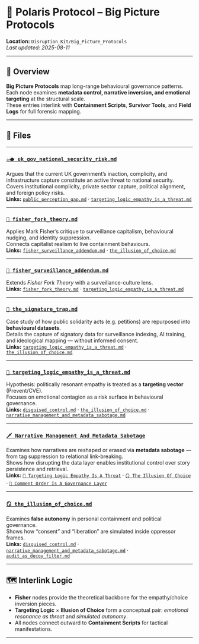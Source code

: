 # 🧠 Polaris Protocol – Big Picture Protocols
**Location:** `Disruption_Kit/Big_Picture_Protocols`  
_Last updated: 2025-08-11_

---

## 📌 Overview
**Big Picture Protocols** map long-range behavioural governance patterns.  
Each node examines **metadata control, narrative inversion, and emotional targeting** at the structural scale.  
These entries interlink with **Containment Scripts**, **Survivor Tools**, and **Field Logs** for full forensic mapping.

---

## 📂 Files


---

### [`☕🫖 uk_gov_national_security_risk.md`](./☕🫖_uk_gov_national_security_risk.md)  
Argues that the current UK government’s inaction, complicity, and infrastructure capture constitute an active threat to national security.  
Covers institutional complicity, private sector capture, political alignment, and foreign policy risks.  
**Links:** [`public_perception_gap.md`](./🪬_public_perception_gap.md) · [`targeting_logic_empathy_is_a_threat.md`](./🧠_targeting_logic_empathy_is_a_threat.md)

---

### [`🧠 fisher_fork_theory.md`](./🧠_fisher_fork_theory.md)  
Applies Mark Fisher’s critique to surveillance capitalism, behavioural nudging, and identity suppression.  
Connects capitalist realism to live containment behaviours.  
**Links:** [`fisher_surveillance_addendum.md`](./fisher_surveillance_addendum.md) · [`the_illusion_of_choice.md`](./the_illusion_of_choice.md)

---

### [`📡 fisher_surveillance_addendum.md`](./📡_fisher_surveillance_addendum.md)  
Extends *Fisher Fork Theory* with a surveillance-culture lens.  
**Links:** [`fisher_fork_theory.md`](./fisher_fork_theory.md) · [`targeting_logic_empathy_is_a_threat.md`](./targeting_logic_empathy_is_a_threat.md)

---

### [`🧷 the_signature_trap.md`](./🧷_the_signature_trap.md)  
Case study of how public solidarity acts (e.g. petitions) are repurposed into **behavioural datasets**.  
Details the capture of signatory data for surveillance indexing, AI training, and ideological mapping — without informed consent.  
**Links:** [`targeting_logic_empathy_is_a_threat.md`](./targeting_logic_empathy_is_a_threat.md) · [`the_illusion_of_choice.md`](./the_illusion_of_choice.md)


---

### [`🧠 targeting_logic_empathy_is_a_threat.md`](./🧠_targeting_logic_empathy_is_a_threat.md)  
Hypothesis: politically resonant empathy is treated as a **targeting vector** (Prevent/CVE).  
Focuses on emotional contagion as a risk surface in behavioural governance.  
**Links:** [`disguised_control.md`](../Containment_Scripts/disguised_control.md) · [`the_illusion_of_choice.md`](./the_illusion_of_choice.md) · [`narrative_management_and_metadata_sabotage.md`](./narrative_management_and_metadata_sabotage.md)

---

### [`🗡 Narrative Management And Metadata Sabotage`](./🗡_narrative_management_and_metadata_sabotage.md)  
Examines how narratives are reshaped or erased via **metadata sabotage** — from tag suppression to relational link-breaking.  
Shows how disrupting the data layer enables institutional control over story persistence and retrieval.  
**Links:** [`🧠 Targeting Logic Empathy Is A Threat`](./🧠_targeting_logic_empathy_is_a_threat.md) · [`🪞 The Illusion Of Choice`](./🪞_the_illusion_of_choice.md) · [`🧨 Comment Order Is A Governance Layer`](../Containment_Scripts/🧨_comment_order_is_a_governance_layer.md)


---

### [`🪞 the_illusion_of_choice.md`](./🪞_the_illusion_of_choice.md)  
Examines **false autonomy** in personal containment and political governance.  
Shows how “consent” and “liberation” are simulated inside oppressor frames.  
**Links:** [`disguised_control.md`](../Containment_Scripts/disguised_control.md) · [`narrative_management_and_metadata_sabotage.md`](./narrative_management_and_metadata_sabotage.md) · [`audit_as_decoy_filter.md`](../Containment_Scripts/audit_as_decoy_filter.md)

---

## 🗺️ Interlink Logic
- **Fisher** nodes provide the theoretical backbone for the empathy/choice inversion pieces.  
- **Targeting Logic** × **Illusion of Choice** form a conceptual pair: *emotional resonance as threat* and *simulated autonomy*.  
- All nodes connect outward to **Containment Scripts** for tactical manifestations.

---
